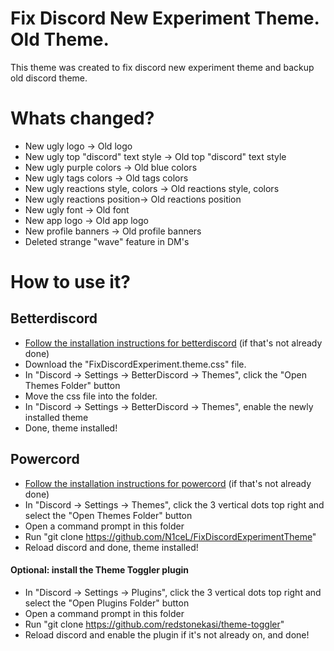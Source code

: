 # Fix Discord New Experiment Theme. Old Theme.
This theme was created to fix discord new experiment theme and backup old discord theme.

# Whats changed?

- New ugly logo -> Old logo
- New ugly top "discord" text style -> Old top "discord" text style
- New ugly purple colors -> Old blue colors
- New ugly tags colors -> Old tags colors
- New ugly reactions style, colors -> Old reactions style, colors
- New ugly reactions position-> Old reactions position
- New ugly font -> Old font
- New app logo -> Old app logo
- New profile banners -> Old profile banners
- Deleted strange "wave" feature in DM's


# How to use it?

## Betterdiscord

- [Follow the installation instructions for betterdiscord](https://betterdiscord.app) (if that's not already done)
- Download the "FixDiscordExperiment.theme.css" file.
- In "Discord -> Settings -> BetterDiscord -> Themes", click the "Open Themes Folder" button
- Move the css file into the folder.
- In "Discord -> Settings -> BetterDiscord -> Themes", enable the newly installed theme
- Done, theme installed!
  
## Powercord

- [Follow the installation instructions for powercord](https://powercord.dev) (if that's not already done)
- In "Discord -> Settings -> Themes", click the 3 vertical dots top right and select the "Open Themes Folder" button
- Open a command prompt in this folder
- Run "git clone https://github.com/N1ceL/FixDiscordExperimentTheme"
- Reload discord and done, theme installed!
#### Optional: install the Theme Toggler plugin
- In "Discord -> Settings -> Plugins", click the 3 vertical dots top right and select the "Open Plugins Folder" button
- Open a command prompt in this folder
- Run "git clone https://github.com/redstonekasi/theme-toggler"
- Reload discord and enable the plugin if it's not already on, and done!